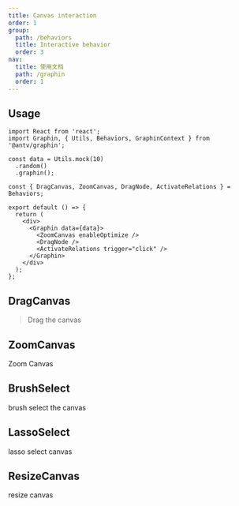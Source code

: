 ```yaml
---
title: Canvas interaction
order: 1
group:
  path: /behaviors
  title: Interactive behavior
  order: 3
nav:
  title: 使用文档
  path: /graphin
  order: 1
---
```


## Usage

```tsx | pure
import React from 'react';
import Graphin, { Utils, Behaviors, GraphinContext } from '@antv/graphin';

const data = Utils.mock(10)
  .random()
  .graphin();

const { DragCanvas, ZoomCanvas, DragNode, ActivateRelations } = Behaviors;

export default () => {
  return (
    <div>
      <Graphin data={data}>
        <ZoomCanvas enableOptimize />
        <DragNode />
        <ActivateRelations trigger="click" />
      </Graphin>
    </div>
  );
};
```

## DragCanvas

> Drag the canvas

<API src='../../src/behaviors/DragCanvas.tsx'>

## ZoomCanvas

Zoom Canvas

<API src='../../src/behaviors/ZoomCanvas.tsx'>

## BrushSelect

brush select the canvas

<API src='../../src/behaviors/BrushSelect.tsx'>

## LassoSelect

lasso select canvas

<API src='../../src/behaviors/LassoSelect.tsx'>

## ResizeCanvas

resize canvas

<API src='../../src/behaviors/ResizeCanvas.tsx'>
